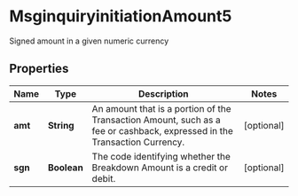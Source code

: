 

# MsginquiryinitiationAmount5

Signed amount in a given numeric currency

## Properties

| Name | Type | Description | Notes |
|------------ | ------------- | ------------- | -------------|
|**amt** | **String** | An amount that is a portion of the Transaction Amount, such as a fee or cashback, expressed in the Transaction Currency. |  [optional] |
|**sgn** | **Boolean** | The code identifying whether the Breakdown Amount is a credit or debit. |  [optional] |



